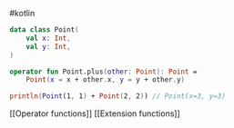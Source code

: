 #kotlin 

``` kotlin
data class Point(
	val x: Int,
	val y: Int,
)

operator fun Point.plus(other: Point): Point =
	Point(x = x + other.x, y = y + other.y)

println(Point(1, 1) + Point(2, 2)) // Point(x=3, y=3)
```

[[Operator functions]]
[[Extension functions]] 